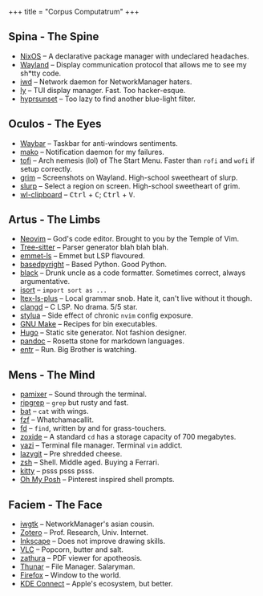 +++
title = "Corpus Computatrum"
+++

## Spina - The Spine
- [NixOS](https://nixos.org) – A declarative package manager with undeclared headaches.  
- [Wayland](https://wayland.freedesktop.org) – Display communication protocol that allows me to see my sh*tty code.  
- [iwd](https://archive.kernel.org/oldwiki/iwd.wiki.kernel.org/) – Network daemon for NetworkManager haters.  
- [ly](https://github.com/fairyglade/ly) – TUI display manager. Fast. Too hacker-esque.  
- [hyprsunset](https://github.com/hyprwm/hyprsunset) – Too lazy to find another blue-light filter.  

## Oculos - The Eyes
- [Waybar](https://github.com/Alexays/Waybar) – Taskbar for anti-windows sentiments.   
- [mako](https://github.com/emersion/mako) – Notification daemon for my failures.  
- [tofi](https://github.com/philj56/tofi) – Arch nemesis (lol) of The Start Menu. Faster than `rofi` and `wofi` if setup correctly.  
- [grim](https://gitlab.freedesktop.org/emersion/grim) – Screenshots on Wayland. High-school sweetheart of slurp.  
- [slurp](https://github.com/emersion/slurp) – Select a region on screen. High-school sweetheart of grim.  
- [wl-clipboard](https://github.com/bugaevc/wl-clipboard) – <kbd>Ctrl</kbd> + <kbd>C</kbd>; <kbd>Ctrl</kbd> + <kbd>V</kbd>.  

## Artus - The Limbs
- [Neovim](https://neovim.io/) – God's code editor. Brought to you by the Temple of Vim.  
- [Tree-sitter](https://tree-sitter.github.io/tree-sitter/) – Parser generator blah blah blah.  
- [emmet-ls](https://github.com/aca/emmet-ls) – Emmet but LSP flavoured.  
- [basedpyright](https://github.com/DetachHead/basedpyright) – Based Python. Good Python.  
- [black](https://github.com/psf/black) – Drunk uncle as a code formatter. Sometimes correct, always argumentative.  
- [isort](https://github.com/pycqa/isort/) – `import sort as ... `  
- [ltex-ls-plus](https://github.com/ltex-plus/ltex-ls-plus) – Local grammar snob. Hate it, can't live without it though.  
- [clangd](https://clangd.llvm.org/) – C LSP. No drama. 5/5 star.  
- [stylua](https://github.com/JohnnyMorganz/StyLua) – Side effect of chronic `nvim` config exposure.  
- [GNU Make](https://www.gnu.org/software/make/) – Recipes for bin executables.  
- [Hugo](https://gohugo.io/) – Static site generator. Not fashion designer.  
- [pandoc](https://pandoc.org/) – Rosetta stone for markdown languages.  
- [entr](https://github.com/eradman/entr) – Run. Big Brother is watching.  

## Mens - The Mind
- [pamixer](https://github.com/cdemoulins/pamixer) – Sound through the terminal.  
- [ripgrep](https://github.com/BurntSushi/ripgrep) – `grep` but rusty and fast.  
- [bat](https://github.com/sharkdp/bat) – `cat` with wings.  
- [fzf](https://github.com/junegunn/fzf) – Whatchamacallit.  
- [fd](https://github.com/sharkdp/fd) – `find`, written by and for grass-touchers.  
- [zoxide](https://github.com/ajeetdsouza/zoxide) – A standard `cd` has a storage capacity of 700 megabytes.  
- [yazi](https://github.com/sxyazi/yazi) – Terminal file manager. Terminal `vim` addict.  
- [lazygit](https://github.com/jesseduffield/lazygit) – Pre shredded cheese.  
- [zsh](https://www.zsh.org/) – Shell. Middle aged. Buying a Ferrari.  
- [kitty](https://github.com/kovidgoyal/kitty) – psss psss psss.  
- [Oh My Posh](https://ohmyposh.dev/) – Pinterest inspired shell prompts.  

## Faciem - The Face
- [iwgtk](https://github.com/J-Lentz/iwgtk) – NetworkManager's asian cousin.  
- [Zotero](https://www.zotero.org/) – Prof. Research, Univ. Internet.  
- [Inkscape](https://inkscape.org/) – Does not improve drawing skills.  
- [VLC](https://www.videolan.org/vlc/) – Popcorn, butter and salt.  
- [zathura](https://pwmt.org/projects/zathura/) – PDF viewer for apotheosis.  
- [Thunar](https://docs.xfce.org/xfce/thunar/start) – File Manager. Salaryman.  
- [Firefox](https://www.firefox.com) – Window to the world.  
- [KDE Connect](https://kdeconnect.kde.org/) – Apple's ecosystem, but better.
